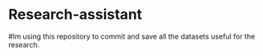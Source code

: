 # Research-assistant
#Im using this repository to commit and save all the datasets useful for the research. 

